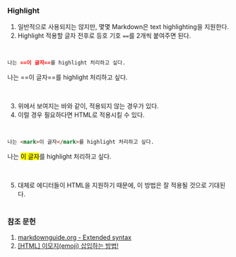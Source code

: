 <h3 id="Highlight">Highlight</h3>

1. 일반적으로 사용되지는 않지만, 몇몇 Markdown은 text highlighting을 지원한다.
2. Highlight 적용할 글자 전후로 등호 기호 `==`를 2개씩 붙여주면 된다.
<br>

```md
나는 ==이 글자==를 highlight 처리하고 싶다.
```
나는 ==이 글자==를 highlight 처리하고 싶다.

<br>

3. 위에서 보여지는 바와 같이, 적용되지 않는 경우가 있다.
4. 이럴 경우 필요하다면 HTML로 적용시킬 수 있다.
<br>

```html
나는 <mark>이 글자</mark>를 highlight 처리하고 싶다.
```
나는 <mark>이 글자</mark>를 highlight 처리하고 싶다.

<br>

5. 대체로 에디터들이 HTML을 지원하기 때문에, 이 방법은 잘 적용될 것으로 기대된다.
<br><br>

<h3 id="참조-문헌">참조 문헌</h3>

1. [markdownguide.org - Extended syntax](https://www.markdownguide.org/extended-syntax/#emoji "Extended syntax overview")
2. [[HTML] 이모지(emoji) 삽입하는 방법!](https://23log.tistory.com/81)
